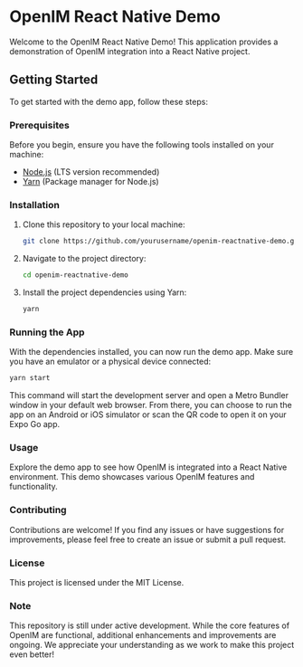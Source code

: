 # OpenIM React Native Demo

Welcome to the OpenIM React Native Demo! This application provides a demonstration of OpenIM integration into a React Native project.

## Getting Started

To get started with the demo app, follow these steps:

### Prerequisites

Before you begin, ensure you have the following tools installed on your machine:

- [Node.js](https://nodejs.org/) (LTS version recommended)
- [Yarn](https://yarnpkg.com/) (Package manager for Node.js)

### Installation

1. Clone this repository to your local machine:

   ```bash
   git clone https://github.com/yourusername/openim-reactnative-demo.git
2. Navigate to the project directory:
   ```bash
   cd openim-reactnative-demo

3. Install the project dependencies using Yarn:
    ```bash
    yarn

### Running the App

With the dependencies installed, you can now run the demo app. Make sure you have an emulator or a physical device connected:

  ```bash
  yarn start
```

This command will start the development server and open a Metro Bundler window in your default web browser. From there, you can choose to run the app on an Android or iOS simulator or scan the QR code to open it on your Expo Go app.

### Usage
Explore the demo app to see how OpenIM is integrated into a React Native environment. This demo showcases various OpenIM features and functionality.

### Contributing
Contributions are welcome! If you find any issues or have suggestions for improvements, please feel free to create an issue or submit a pull request.

### License
This project is licensed under the MIT License.

### Note
This repository is still under active development. While the core features of OpenIM are functional, additional enhancements and improvements are ongoing. We appreciate your understanding as we work to make this project even better!
